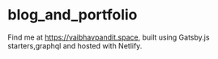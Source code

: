 # blog_and_portfolio
Find me at https://vaibhavpandit.space, built using Gatsby.js starters,graphql and hosted with Netlify.
